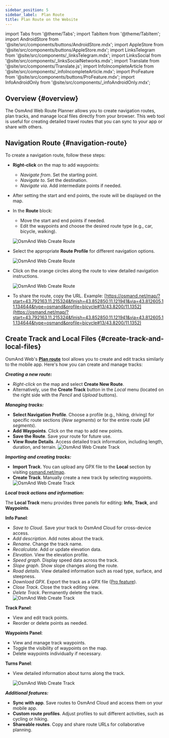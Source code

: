 ```yaml
---
sidebar_position: 5
sidebar_label:  Plan Route
title: Plan Route on the Website
---
```


import Tabs from '@theme/Tabs';
import TabItem from '@theme/TabItem';
import AndroidStore from '@site/src/components/buttons/AndroidStore.mdx';
import AppleStore from '@site/src/components/buttons/AppleStore.mdx';
import LinksTelegram from '@site/src/components/_linksTelegram.mdx';
import LinksSocial from '@site/src/components/_linksSocialNetworks.mdx';
import Translate from '@site/src/components/Translate.js';
import InfoIncompleteArticle from '@site/src/components/_infoIncompleteArticle.mdx';
import ProFeature from '@site/src/components/buttons/ProFeature.mdx';
import InfoAndroidOnly from '@site/src/components/_infoAndroidOnly.mdx';

<InfoIncompleteArticle/>


## Overview {#overview}

The OsmAnd Web Route Planner allows you to create navigation routes, plan tracks, and manage local files directly from your browser. This web tool is useful for creating detailed travel routes that you can sync to your app or share with others.


## Navigation Route {#navigation-route}

To create a navigation route, follow these steps:

- **Right-click** on the map to add waypoints:

  - *Navigate from*. Set the starting point.
  - *Navigate to*. Set the destination.
  - *Navigate via*. Add intermediate points if needed.

- After setting the start and end points, the route will be displayed on the map.

- In the **Route** block:

  - Move the start and end points if needed.
  - Edit the waypoints and choose the desired route type (e.g., car, bicycle, walking).

  ![OsmAnd Web Create Route](@site/static/img/web/navigation.png)

- Select the appropriate **Route Profile** for different navigation options.

  ![OsmAnd Web Create Route](@site/static/img/web/profile_type.png)

- Click on the orange circles along the route to view detailed navigation instructions.

  ![OsmAnd Web Create Route](@site/static/img/web/nav_instr.png)

- To share the route, copy the URL. Example: [https://osmand.net/map/?start=43.792163,11.215324&finish=43.852850,11.121941&via=43.812605,11.134644&type=osmand&profile=bicycle#13/43.8200/11.1352](https://osmand.net/map/?start=43.792163,11.215324&finish=43.852850,11.121941&via=43.812605,11.134644&type=osmand&profile=bicycle#13/43.8200/11.1352)


## Create Track and Local Files {#create-track-and-local-files}

OsmAnd Web's [**Plan route**](../plan-route/create-route.md) tool allows you to create and edit tracks similarly to the mobile app. Here's how you can create and manage tracks:


***Creating a new route:***

- *Right-click* on the map and select **Create New Route**.
- Alternatively, use the **Create Track** button in the *Local* menu (located on the right side with the *Pencil* and *Upload* buttons).


***Managing tracks:***

- **Select Navigation Profile**. Choose a profile (e.g., hiking, driving) for specific route sections (*New segments*) or for the entire route (*All segments*).
- **Add Waypoints**. Click on the map to add new points.
- **Save the Route**. Save your route for future use.
- **View Route Details**. Access detailed track information, including length, duration, and terrain.
  ![OsmAnd Web Create Track](@site/static/img/web/create_route.png)


***Importing and creating tracks:***

- **Import Track**. You can upload any GPX file to the **Local** section by visiting [osmand.net/map](https://osmand.net/map).
- **Create Track**. Manually create a new track by selecting waypoints.
  ![OsmAnd Web Create Track](@site/static/img/web/create_route_2.png)


***Local track actions and information:***

The **Local Track** menu provides three panels for editing: **Info**, **Track**, and **Waypoints**.

**Info Panel**:

- *Save to Cloud*. Save your track to OsmAnd Cloud for cross-device access.
- *Add description*. Add notes about the track.
- *Rename*. Change the track name.
- *Recalculate*. Add or update elevation data.
- *Elevation*. View the elevation profile.
- *Speed graph*. Display speed data across the track.
- *Slope graph*. Show slope changes along the route.  
- *Road details*. View detailed information such as road type, surface, and steepness.
- *Download GPX*. Export the track as a GPX file ([Pro feature](../purchases/index.md)).
- *Close Track*. Close the track editing view.
- *Delete Track*. Permanently delete the track.
  ![OsmAnd Web Create Track](@site/static/img/web/create_route_3.png)

**Track Panel**:

- View and edit track points.
- Reorder or delete points as needed.

**Waypoints Panel**:

- View and manage track waypoints.
- Toggle the visibility of waypoints on the map.
- Delete waypoints individually if necessary.

**Turns Panel**:

- View detailed information about turns along the track.

  ![OsmAnd Web Create Track](@site/static/img/web/create_route_1.png)


***Additional features:***

- **Sync with app**. Save routes to OsmAnd Cloud and access them on your mobile app.
- **Custom route profiles**. Adjust profiles to suit different activities, such as cycling or hiking.
- **Shareable routes**. Copy and share route URLs for collaborative planning.


